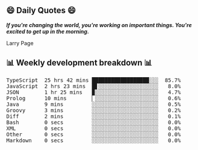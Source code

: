 ## 😄 Daily Quotes 😄

_**If you're changing the world, you're working on important things. You're excited to get up in the morning.**_

Larry Page



## 📊 Weekly development breakdown 📊

<pre>TypeScript  25 hrs 42 mins ██████████████████░░░  85.7%
JavaScript  2 hrs 23 mins  █▋░░░░░░░░░░░░░░░░░░░   8.0%
JSON        1 hr 25 mins   ▉░░░░░░░░░░░░░░░░░░░░   4.7%
Prolog      10 mins        ▏░░░░░░░░░░░░░░░░░░░░   0.6%
Java        9 mins         ░░░░░░░░░░░░░░░░░░░░░   0.5%
Groovy      3 mins         ░░░░░░░░░░░░░░░░░░░░░   0.2%
Diff        2 mins         ░░░░░░░░░░░░░░░░░░░░░   0.1%
Bash        0 secs         ░░░░░░░░░░░░░░░░░░░░░   0.0%
XML         0 secs         ░░░░░░░░░░░░░░░░░░░░░   0.0%
Other       0 secs         ░░░░░░░░░░░░░░░░░░░░░   0.0%
Markdown    0 secs         ░░░░░░░░░░░░░░░░░░░░░   0.0%</pre>